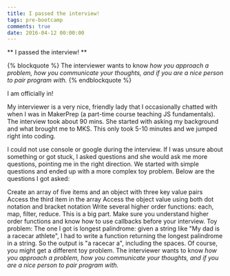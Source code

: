 ```yaml
---
title: I passed the interview!
tags: pre-bootcamp
comments: true
date: 2016-04-12 00:00:00
---
```


** I passed the interview! **

{% blockquote %}
The interviewer wants to know _how you approach a problem, how you communicate your thoughts, and if you are a nice person to pair program with._
{% endblockquote %}

I am officially in!

My interviewer is a very nice, friendly lady that I occasionally chatted with when I was in MakerPrep (a part-time course teaching JS fundamentals). The interview took about 90 mins. She started with asking my background and what brought me to MKS. This only took 5-10 minutes and we jumped right into coding.

I could not use console or google during the interview. If I was unsure about something or got stuck, I asked questions and she would ask me more questions, pointing me in the right direction. We started with simple questions and ended up with a more complex toy problem. Below are the questions I got asked:

Create an array of five items and an object with three key value pairs
Access the third item in the array
Access the object value using both dot notation and bracket notation
Write several higher order functions: each, map, filter, reduce. This is a big part. Make sure you understand higher order functions and know how to use callbacks before your interview.
Toy problem: The one I got is longest palindrome: given a string like "My dad is a racecar athlete", I had to write a function returning the longest palindrome in a string. So the output is "a racecar a", including the spaces. Of course, you might get a different toy problem. The interviewer wants to know _how you approach a problem, how you communicate your thoughts, and if you are a nice person to pair program with._